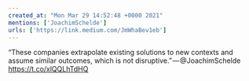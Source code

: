 ```yaml
---
created_at: "Mon Mar 29 14:52:48 +0000 2021"
mentions: ['JoachimSchelde']
urls: ['https://link.medium.com/JmWhaBev1eb']
---
```


“These companies extrapolate existing solutions to new contexts and assume similar outcomes, which is not disruptive.” — @JoachimSchelde https://t.co/xlQQLhTdHQ